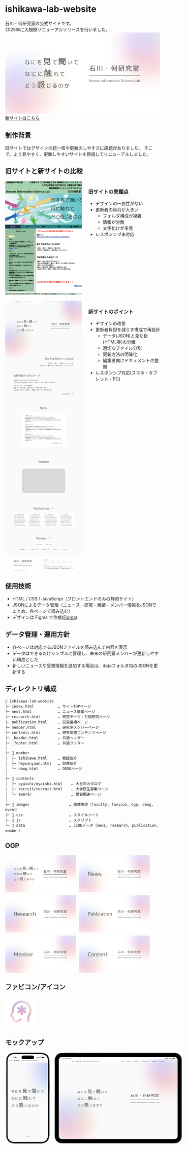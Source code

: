 # ishikawa-lab-website
石川・何研究室の公式サイトです。  
2025年に大規模リニューアルリリースを行いました。
[![新サイトサムネイル](screenshots/ogp-main.png)](http://www.is.utsunomiya-u.ac.jp/human-information-science-lab/index.html)
[新サイトはこちら](http://www.is.utsunomiya-u.ac.jp/human-information-science-lab/index.html)

## 制作背景
旧サイトではデザインの統一性や更新のしやすさに課題がありました。
そこで、より見やすく、更新しやすいサイトを目指してリニューアルしました。

## 旧サイトと新サイトの比較
<!-- 旧サイト -->
<div style="display: flex; gap: 20px; padding-bottom:20px; align-items:flex-start;">
  <img src="screenshots/old-site.png" alt="旧サイト" style="width: 250px; flex-shrink: 0;">
  <div style="flex: 1;">
    <h3>旧サイトの問題点</h3>
    <ul>
      <li>デザインの一貫性がない</li>
      <li>更新者の負荷が大きい
        <ul>
          <li>フォルダ構成が複雑</li>
          <li>情報が分散</li>
          <li>文字化けが多発</li>
        </ul>
      </li>
      <li>レスポンシブ未対応</li>
    </ul>
  </div>
</div>

<!-- 新サイト -->
<div style="display: flex; gap: 20px; align-items: flex-start;">
  <img src="screenshots/new-site.png" alt="新サイト" style="width: 250px; flex-shrink:0;">
  <div style="flex: 1;">
    <h3>新サイトのポイント</h3>
    <ul>
      <li>デザインの改善</li>
      <li>更新者負担を減らす構成で再設計
        <ul>
          <li>データ(JSON)と見た目(HTML等)の分離</li>
          <li>適切なファイル分割</li>
          <li>更新方法の明確化</li>
          <li>編集者向けドキュメントの整備</li>
        </ul>
      </li>
      <li>レスポンシブ対応(スマホ・タブレット・PC)</li>
    </ul>
  </div>
</div>

## 使用技術
- HTML / CSS / JavaScript（フロントエンドのみの静的サイト）
- JSONによるデータ管理（ニュース・研究・業績・メンバー情報をJSONでまとめ、各ページで読み込む）
- デザインは Figma で作成([Figma](https://www.figma.com/design/6ZfSHxZCg8mhkg74R0XxKN/ishikawa-lab-website?node-id=576-923&t=mzFruA42YhejmUOL-1))

## データ管理・運用方針
- 各ページは対応するJSONファイルを読み込んで内容を表示
- データはできるだけシンプルに管理し、未来の研究室メンバーが更新しやすい構成とした
- 新しいニュースや受賞情報を追加する場合は、dataフォルダ内のJSONを更新する

## ディレクトリ構成
```text
📁 ishikawa-lab-website
├─ index.html           … サイトTOPページ
├─ news.html            … ニュース情報ページ
├─ research.html        … 研究テーマ・共同研究ページ
├─ publication.html     … 研究業績ページ
├─ member.html          … 研究室メンバーページ
├─ contents.html        … 研究関連コンテンツページ
├─ _header.html         … 共通ヘッダー
├─ _footer.html         … 共通フッター
│
├─ 📁 member
│  ├─ ishikawa.html     … 教授紹介
│  ├─ heyuanyuan.html   … 助教紹介
│  └─ obog.html         … OBOGページ
│
├─ 📁 contents
│  ├─ oyaishi/oyaishi.html    … 大谷石カタログ
│  ├─ recruit/recruit.html    … 大学院生募集ページ
│  └─ award/                  … 受賞関連ページ
│
├─ 📁 images                  … 画像管理（faculty, favicon, ogp, obog, event）
├─ 📁 css                     … スタイルシート
├─ 📁 js                      … スクリプト
└─ 📁 data                    … JSONデータ（news, research, publication, member）
```

## OGP
<div style="display: flex; flex-wrap: wrap; gap: 10px;">
  <img src="screenshots/ogp-main.png" alt="OGP-メイン画面" width="230">
  <img src="screenshots/ogp-news.png" alt="OGP-ニュースページ" width="230">
  <img src="screenshots/ogp-research.png" alt="OGP-研究内容のページ" width="230">
  <img src="screenshots/ogp-publication.png" alt="OGP-研究業績のページ" width="230">
  <img src="screenshots/ogp-member.png" alt="OGP-メンバーページ" width="230">
  <img src="screenshots/ogp-content.png" alt="OGP-その他のコンテンツ" width="230">
</div>

## ファビコン/アイコン
<img src="screenshots/favicon.png" alt="ファビコン" width="100">

## モックアップ
<div style="display: flex; gap: 10px;">
    <img src="screenshots/mockup1.png" alt="モックアップ1" height="300">
    <img src="screenshots/mockup2.png" alt="モックアップ2" height="300">
</div>
